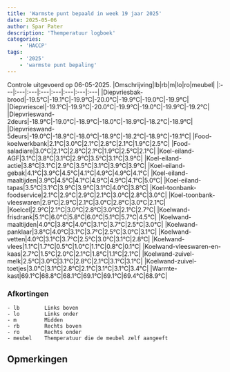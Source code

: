 ```yaml
---
title: 'Warmste punt bepaald in week 19 jaar 2025'
date: 2025-05-06
author: Spar Pater
description: 'Themperatuur logboek'
categories:
    - 'HACCP'
tags:
    - '2025'
    - 'warmste punt bepaling'
---
```

Controle uitgevoerd op 06-05-2025.
|Omschrijving|lb|rb|m|lo|ro|meubel|
|:---|:---|:---|:---|:---|:---|:---|:---|
|Diepvriesbak-brood|-19.5°C|-19.1°C|-19.9°C|-20.0°C|-19.9°C|-19.0°C|-19.9°C|
|Diepvriescel|-19.1°C|-19.9°C|-20.0°C|-19.9°C|-19.0°C|-19.9°C|-19.2°C|
|Diepvrieswand-2deurs|-18.9°C|-19.0°C|-18.9°C|-18.0°C|-18.9°C|-18.2°C|-18.9°C|
|Diepvrieswand-5deurs|-19.0°C|-18.9°C|-18.0°C|-18.9°C|-18.2°C|-18.9°C|-19.1°C|
|Food-koelwerkbank|2.1°C|3.0°C|2.1°C|2.8°C|2.1°C|1.9°C|2.5°C|
|Food-saladiare|3.0°C|2.1°C|2.8°C|2.1°C|1.9°C|2.5°C|2.1°C|
|Koel-eiland-AGF|3.1°C|3.8°C|3.1°C|2.9°C|3.5°C|3.1°C|3.9°C|
|Koel-eiland-actie|3.8°C|3.1°C|2.9°C|3.5°C|3.1°C|3.9°C|3.9°C|
|Koel-eiland-gebak|4.1°C|3.9°C|4.5°C|4.1°C|4.9°C|4.9°C|4.1°C|
|Koel-eiland-maaltijden|3.9°C|4.5°C|4.1°C|4.9°C|4.9°C|4.1°C|5.0°C|
|Koel-eiland-tapas|3.5°C|3.1°C|3.9°C|3.9°C|3.1°C|4.0°C|3.8°C|
|Koel-toonbank-foodservice|2.1°C|2.9°C|2.9°C|2.1°C|3.0°C|2.8°C|3.0°C|
|Koel-toonbank-vleeswaren|2.9°C|2.9°C|2.1°C|3.0°C|2.8°C|3.0°C|2.1°C|
|Koelcel|2.9°C|2.1°C|3.0°C|2.8°C|3.0°C|2.1°C|2.7°C|
|Koelwand-frisdrank|5.1°C|6.0°C|5.8°C|6.0°C|5.1°C|5.7°C|4.5°C|
|Koelwand-maaltijden|4.0°C|3.8°C|4.0°C|3.1°C|3.7°C|2.5°C|3.0°C|
|Koelwand-panklaar|3.8°C|4.0°C|3.1°C|3.7°C|2.5°C|3.0°C|3.1°C|
|Koelwand-vetten|4.0°C|3.1°C|3.7°C|2.5°C|3.0°C|3.1°C|2.8°C|
|Koelwand-vlees|1.1°C|1.7°C|0.5°C|1.0°C|1.1°C|0.8°C|0.1°C|
|Koelwand-vleeswaren-en-kaas|2.7°C|1.5°C|2.0°C|2.1°C|1.8°C|1.1°C|2.1°C|
|Koelwand-zuivel-melk|2.5°C|3.0°C|3.1°C|2.8°C|2.1°C|3.1°C|3.1°C|
|Koelwand-zuivel-toetjes|3.0°C|3.1°C|2.8°C|2.1°C|3.1°C|3.1°C|3.4°C|
|Warmte-kast|69.1°C|68.8°C|68.1°C|69.1°C|69.1°C|69.4°C|68.9°C|

### Afkortingen
    - lb        Links boven
    - lo        Links onder
    - m         Midden
    - rb        Rechts boven
    - ro        Rechts onder
    - meubel    Themperatuur die de meubel zelf aangeeft

## Opmerkingen


